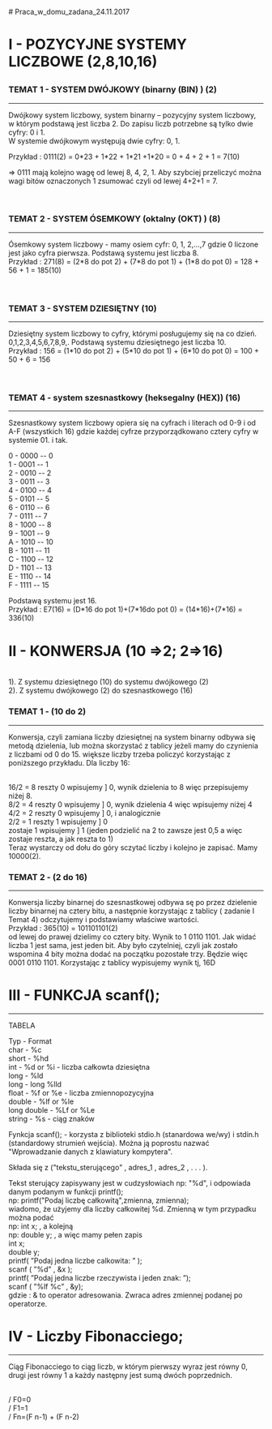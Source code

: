 <p># Praca_w_domu_zadana_24.11.2017<p>
<p>   <h1> I - POZYCYJNE SYSTEMY LICZBOWE (2,8,10,16) <br><p></h1>
<p><h3>TEMAT 1 - SYSTEM DWÓJKOWY (binarny (BIN) ) (2) </h3><hr>
  Dwójkowy system liczbowy, system binarny – pozycyjny system liczbowy, w którym podstawą jest liczba 2. Do zapisu liczb potrzebne są tylko dwie cyfry: 0 i 1. <br>
  W systemie dwójkowym występują dwie cyfry: 0, 1. <br>
  <p>Przykład : 0111(2) = 0*23 + 1*22 + 1*21 +1*20 = 0 + 4 + 2 + 1 = 7(10) <br><p> => 0111 mają kolejno wagę od lewej 8, 4, 2, 1. Aby szybciej przeliczyć można wagi bitów oznaczonych 1 zsumować czyli od lewej 4+2+1 = 7. 
  <br><br><br><p>
<p>  <h3>TEMAT 2 - SYSTEM ÓSEMKOWY (oktalny (OKT) ) (8)</h3><hr>
 Ósemkowy system liczbowy - mamy osiem cyfr: 0, 1, 2,…,7 gdzie 0 liczone jest jako cyfra pierwsza. Podstawą systemu jest liczba 8. <br>
  Przykład : 271(8) = (2*8 do pot 2) + (7*8 do pot 1) + (1*8 do pot 0) = 128 + 56 + 1 = 185(10)
  <br><br><br><p>
<p>  <h3>TEMAT 3 - SYSTEM DZIESIĘTNY (10)</h3><hr>
    Dziesiętny system liczbowy to cyfry, którymi posługujemy się na co dzień. 0,1,2,3,4,5,6,7,8,9,. Podstawą systemu dziesiętnego jest liczba 10.<br>
  Przykład : 156 = (1*10 do pot 2) + (5*10 do pot 1) + (6*10 do pot 0) = 100 + 50 + 6 = 156
<br><br><br><p>
<p><h3> TEMAT 4 - system szesnastkowy (heksegalny (HEX)) (16)</h3><hr>
    Szesnastkowy system liczbowy opiera się na cyfrach i literach od 0-9 i od A-F (wszystkich 16) gdzie każdej cyfrze przyporządkowano cztery cyfry w systemie 01. i tak. <br><p>
    <p>0 - 0000 -- 0<br>
    1 - 0001 -- 1<br>
    2 - 0010 -- 2<br>
    3 - 0011 -- 3<br>
    4 - 0100 -- 4<br>
    5 - 0101 -- 5<br>
    6 - 0110 -- 6<br>
    7 - 0111 -- 7<br>
    8 - 1000 -- 8<br>
    9 - 1001 -- 9<br>
    A - 1010 -- 10<br>
    B - 1011 -- 11<br>
    C - 1100 -- 12<br>
    D - 1101 -- 13<br>
    E - 1110 -- 14<br>
    F - 1111 -- 15<br><p>
   <p> Podstawą systemu jest 16. <br>
      Przykład : E7(16) = (D*16 do pot 1)+(7*16do pot 0) = (14*16)+(7*16) = 336(10)<br><p>
<p> <h1>II - KONWERSJA (10 =>2; 2=>16)</h1><br>
    1). Z systemu dziesiętnego (10) do systemu dwójkowego (2) <br>
    2). Z systemu dwójkowego (2) do szesnastkowego (16)<br><p> 
 <p> <h3>TEMAT 1 - (10 do 2)</h3><hr>
 Konwersja, czyli zamiana liczby dziesiętnej na system binarny odbywa się metodą dzielenia, lub można skorzystać z tablicy jeżeli mamy do czynienia z liczbami od 0 do 15. większe liczby trzeba policzyć korzystając z poniższego przykładu. 
 Dla liczby 16:<p> <br>
 16/2 = 8 reszty 0 wpisujemy ] 0, wynik dzielenia to 8 więc przepisujemy niżej 8.<br>
  8/2 = 4 reszty 0 wpisujemy ] 0, wynik dzielenia 4 więc wpisujemy niżej 4<br>
  4/2 = 2 reszty 0 wpisujemy ] 0, i analogicznie<br>
  2/2 = 1 reszty 1 wpisujemy ] 0 <br>
  zostaje 1        wpisujemy ] 1 (jeden podzielić na 2 to zawsze jest 0,5 a więc zostaje reszta, a jak reszta to 1)<br>
  Teraz wystarczy od dołu do góry sczytać liczby i kolejno je zapisać. Mamy 10000(2). <br>
 <p><h3>TEMAT 2 - (2 do 16)</h3><hr><p>
 <p>Konwersja liczby binarnej do szesnastkowej odbywa sę po przez dzielenie liczby binarnej na cztery bitu, a następnie korzystając z tablicy ( zadanie I Temat 4) odczytujemy i podstawiamy właściwe wartości. <br>
 Przykład :  365(10) = 101101101(2)<br>
 od lewej do prawej dzielimy co cztery bity. Wynik to 1 0110 1101. Jak widać liczba 1 jest sama, jest jeden bit. Aby było czytelniej, czyli jak zostało wspomina 4 bity można dodać na początku pozostałe trzy. Będzie więc 0001 0110 1101. Korzystając z tablicy wypisujemy wynik tj, 16D<br><p>
<p> <h1>III - FUNKCJA  scanf();</h1><hr><p>
 TABELA
<p>Typ   -   Format <br>
char   -    %c <br>
short   -    %hd<br>
int   -    %d or %i - liczba całkowta dziesiętna<br>
long   -    %ld  <br>
long   -    long %lld <br>
float   -    %f or %e - liczba zmiennopozycyjna<br>
double   -    %lf or %le<br>
long double   -    %Lf or %Le<br>
string   -    %s - ciąg znaków<br><p>
Fynkcja scanf(); - korzysta z biblioteki stdio.h (stanardowa we/wy) i stdin.h (standardowy strumień wejścia). Można ją poprostu nazwać "Wprowadzanie danych z klawiatury kompytera".<p>
Składa się z ("tekstu_sterującego" , adres_1 , adres_2 , . . . ). 
<p>Tekst sterujący zapisywany jest w cudzysłowiach np: "%d", i odpowiada danym podanym w funkcji printf(); <br>np: printf("Podaj liczbę całkowitą",zmienna, zmienna);<br>wiadomo, że użyjemy dla liczby całkowitej %d.
 Zmienną w tym przypadku można podać <br>np: int x; , a kolejną <br>  np: double y; , a więc mamy pełen zapis<br>int x;<br>
double y;<br>
printf( ”Podaj jedna liczbe calkowita: ” );<br>
scanf ( ”%d” , &x );<br>
printf( ”Podaj jedna liczbe rzeczywista i jeden znak: ”);<br>
scanf ( ”%lf %c” , &y);<br>
 gdzie : & to operator adresowania. Zwraca adres zmiennej podanej po operatorze. 
<p> <h1>IV - Liczby Fibonacciego;</h1><hr><p>
  <p>Ciąg Fibonacciego to ciąg liczb, w którym pierwszy wyraz jest równy 0, drugi jest równy 1 a każdy następny jest sumą dwóch poprzednich.<p><br>
    / F0=0<br>/ F1=1<br>/ Fn=(F n-1) + (F n-2)
